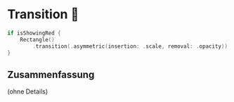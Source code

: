 # Transition 🐰

```swift
if isShowingRed {
	Rectangle()
		.transition(.asymmetric(insertion: .scale, removal: .opacity))
}
```

## Zusammenfassung
(ohne Details)